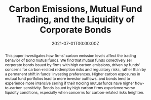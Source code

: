 ---
title: 'Carbon Emissions, Mutual Fund Trading, and the Liquidity of Corporate Bonds'

# Authors
# If you created a profile for a user (e.g. the default `admin` user), write the username (folder name) here
# and it will be replaced with their full name and linked to their profile.
authors:
  - Jie Cao 
  - Yi Li
  - Xintong Zhan
  - Weiming Elaine Zhang
  - admin

# Author notes (optional)
# author_notes:
#   - 'Equal contribution'
#   - 'Equal contribution'

date: '2021-07-01T00:00:00Z'
doi: '10.2139/ssrn.3881497'

# Schedule page publish date (NOT publication's date).
# publishDate: '2017-01-01T00:00:00Z'

# Publication type.
# Legend: 0 = Uncategorized; 1 = Conference paper; 2 = Journal article;
# 3 = Preprint / Working Paper; 4 = Report; 5 = Book; 6 = Book section;
# 7 = Thesis; 8 = Patent
publication_types: ['3']

# Publication name and optional abbreviated publication name.
publication: _SSRN_
publication_short: Presented at *University of Sydney, CUHK, and Federal Reserve Board seminars (2021), The Seventh Annual Volatility Institute Conference at NYU Shanghai (2021), CSR, the Economy and Financial Markets (2021), CAFM (2021), MFA (2022), The Fourth Xiamen University Finance Finance Conference (2022), FARS (2022), The Fourth Israel Behavioral Finance Conference (2022), CIRF (2022), FMA Europe (2022)*

abstract: This paper investigates how firms' carbon emission levels affect the trading behavior of bond mutual funds. We find that mutual funds collectively sell corporate bonds issued by firms with high carbon emissions, driven by funds' concerns for carbon-related redemption risks and regulatory risks, rather than by a permanent shift in funds' investing preferences. Higher carbon exposures in mutual fund portfolios lead to more investor outflows, and bonds tend to experience more intensive selling if their holding mutual funds have higher flow-to-carbon sensitivity. Bonds issued by high carbon firms experience worse liquidity conditions, especially when concerns for carbon-related risks heighten.

# Summary. An optional shortened abstract.
# summary: Lorem ipsum dolor sit amet, consectetur adipiscing elit. Duis posuere tellus ac convallis placerat. Proin tincidunt magna sed ex sollicitudin condimentum.

tags: [Carbon emissions, corporate bonds, mutual funds, collective selling, redemption risks, liquidity]

# Display this page in the Featured widget?
featured: false

# Custom links (uncomment lines below)
# links:
# - name: Custom Link
#   url: http://example.org

url_pdf: ''
url_code: ''
url_dataset: ''
url_poster: ''
url_project: ''
url_slides: ''
url_source: ''
url_video: ''
---
